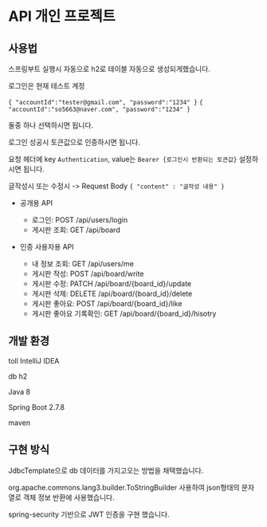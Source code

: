 # API 개인 프로젝트


##  사용법
스프링부트 실행시 자동으로 h2로 테이블 자동으로 생성되게했습니다.

로그인은 현재 테스트 계정

`{
   "accountId":"tester@gmail.com",
   "password":"1234"
}`
`{
   "accountId":"so5663@naver.com",
   "password":"1234"
}`

둘중 하나 선택하시면 됩니다.

로그인 성공시 토큰값으로 인증하시면 됩니다.

요청 헤더에 key `Authentication`, value는 `Bearer {로그인시 반환되는 토큰값}` 설정하시면 됩니다.

글작성시 또는 수정시 -> Request Body `{ "content" : "글작성 내용" }`

- 공개용 API
  * 로그인: POST /api/users/login
  * 게시판 조회: GET /api/board
  
- 인증 사용자용 API
  * 내 정보 조회: GET /api/users/me
  * 게시판 작성: POST /api/board/write
  * 게시판 수정: PATCH /api/board/{board_id}/update
  * 게시판 삭제: DELETE /api/board/{board_id}/delete
  * 게시판 좋아요: POST /api/board/{board_id}/like
  * 게시판 좋아요 기록확인: GET /api/board/{board_id}/hisotry

## 개발 환경 
toll IntelliJ IDEA

db h2

Java 8 

Spring Boot 2.7.8

maven

## 구현 방식
JdbcTemplate으로 db 데이터를 가지고오는 방법을 채택했습니다.

org.apache.commons.lang3.builder.ToStringBuilder 사용하여 json형태의 문자열로 객체 정보 반환에 사용했습니다.

spring-security 기반으로 JWT 인증을 구현 했습니다.


